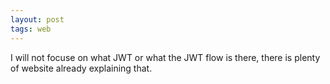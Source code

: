 ```yaml
---
layout: post
tags: web
---
```


I will not focuse on what JWT or what the JWT flow is there, there is plenty of website already explaining that.

